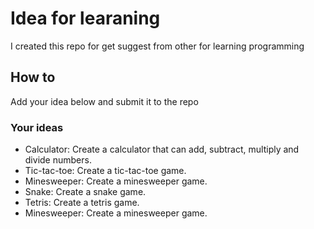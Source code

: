 # Idea for learaning 

I created this repo for get suggest from other for learning programming 

## How to

Add your idea below and submit it to the repo

### Your ideas

- Calculator: Create a calculator that can add, subtract, multiply and divide numbers.
- Tic-tac-toe: Create a tic-tac-toe game.
- Minesweeper: Create a minesweeper game.
- Snake: Create a snake game.
- Tetris: Create a tetris game.
- Minesweeper: Create a minesweeper game.
